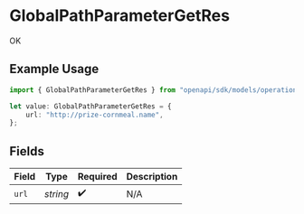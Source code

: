 # GlobalPathParameterGetRes

OK

## Example Usage

```typescript
import { GlobalPathParameterGetRes } from "openapi/sdk/models/operations";

let value: GlobalPathParameterGetRes = {
    url: "http://prize-cornmeal.name",
};
```

## Fields

| Field              | Type               | Required           | Description        |
| ------------------ | ------------------ | ------------------ | ------------------ |
| `url`              | *string*           | :heavy_check_mark: | N/A                |